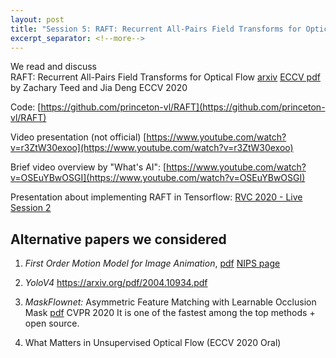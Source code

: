 ```yaml
---
layout: post 
title: "Session 5: RAFT: Recurrent All-Pairs Field Transforms for Optical Flow"
excerpt_separator: <!--more-->
---
```



We read and discuss   
RAFT: Recurrent All-Pairs Field Transforms for Optical Flow [arxiv](https://arxiv.org/pdf/2003.12039.pdf)
[ECCV pdf](https://www.ecva.net/papers/eccv_2020/papers_ECCV/papers/123470392.pdf)
by Zachary Teed and Jia Deng ECCV 2020

Code: [https://github.com/princeton-vl/RAFT](https://github.com/princeton-vl/RAFT)

Video presentation (not
official) [https://www.youtube.com/watch?v=r3ZtW30exoo](https://www.youtube.com/watch?v=r3ZtW30exoo)

Brief video overview by "What's
AI": [https://www.youtube.com/watch?v=OSEuYBwOSGI](https://www.youtube.com/watch?v=OSEuYBwOSGI)

Presentation about implementing RAFT in Tensorflow: [RVC 2020 - Live Session 2](https://youtu.be/TiEmlvRhiCI?t=177)


<!--more-->

## Alternative papers we considered

1. *First Order Motion Model for Image Animation*,  [pdf](https://arxiv.org/pdf/2003.00196.pdf)
   [NIPS page](https://papers.nips.cc/paper/2019/hash/31c0b36aef265d9221af80872ceb62f9-Abstract.html)

2. *YoloV4* https://arxiv.org/pdf/2004.10934.pdf

3. *MaskFlownet:* Asymmetric Feature Matching with Learnable Occlusion Mask
   [pdf](https://openaccess.thecvf.com/content_CVPR_2020/papers/Zhao_MaskFlownet_Asymmetric_Feature_Matching_With_Learnable_Occlusion_Mask_CVPR_2020_paper.pdf)
   CVPR 2020 It is one of the fastest among the top methods + open source.

4. What Matters in Unsupervised Optical Flow (ECCV 2020 Oral)
